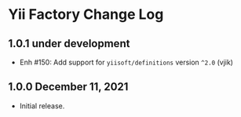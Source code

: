 # Yii Factory Change Log

## 1.0.1 under development

- Enh #150: Add support for `yiisoft/definitions` version `^2.0` (vjik)

## 1.0.0 December 11, 2021

- Initial release.
